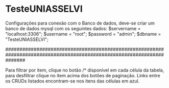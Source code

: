 # TesteUNIASSELVI

Configurações para conexão com o Banco de dados, deve-se criar um banco de dados mysql com os seguintes dados:
$servername = "localhost:3306";
$username = "root";
$password = "admin";
$dbname = "TesteUNIASSELVI";



#######################################################################################################################


Para filtrar por item, clique no botão /* disponível em cada célula da tabela, para desfiltrar clique no item acima dos botões de paginação.
Links entre os CRUDs listados encontram-se nos itens das células em azul.
